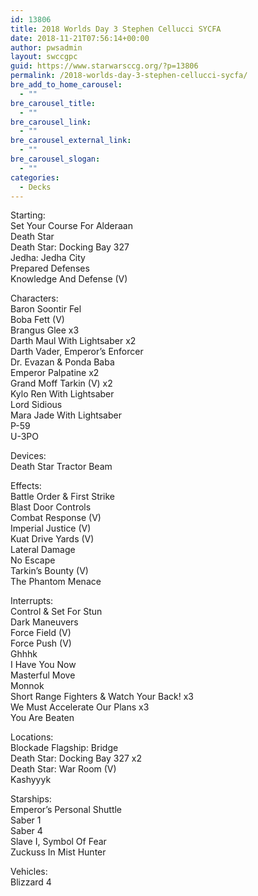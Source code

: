 ```yaml
---
id: 13806
title: 2018 Worlds Day 3 Stephen Cellucci SYCFA
date: 2018-11-21T07:56:14+00:00
author: pwsadmin
layout: swccgpc
guid: https://www.starwarsccg.org/?p=13806
permalink: /2018-worlds-day-3-stephen-cellucci-sycfa/
bre_add_to_home_carousel:
  - ""
bre_carousel_title:
  - ""
bre_carousel_link:
  - ""
bre_carousel_external_link:
  - ""
bre_carousel_slogan:
  - ""
categories:
  - Decks
---
```

Starting:  
Set Your Course For Alderaan  
Death Star  
Death Star: Docking Bay 327  
Jedha: Jedha City  
Prepared Defenses  
Knowledge And Defense (V)

Characters:  
Baron Soontir Fel  
Boba Fett (V)  
Brangus Glee x3  
Darth Maul With Lightsaber x2  
Darth Vader, Emperor&#8217;s Enforcer  
Dr. Evazan & Ponda Baba  
Emperor Palpatine x2  
Grand Moff Tarkin (V) x2  
Kylo Ren With Lightsaber  
Lord Sidious  
Mara Jade With Lightsaber  
P-59  
U-3PO

Devices:  
Death Star Tractor Beam

Effects:  
Battle Order & First Strike  
Blast Door Controls  
Combat Response (V)  
Imperial Justice (V)  
Kuat Drive Yards (V)  
Lateral Damage  
No Escape  
Tarkin&#8217;s Bounty (V)  
The Phantom Menace

Interrupts:  
Control & Set For Stun  
Dark Maneuvers  
Force Field (V)  
Force Push (V)  
Ghhhk  
I Have You Now  
Masterful Move  
Monnok  
Short Range Fighters & Watch Your Back! x3  
We Must Accelerate Our Plans x3  
You Are Beaten

Locations:  
Blockade Flagship: Bridge  
Death Star: Docking Bay 327 x2  
Death Star: War Room (V)  
Kashyyyk

Starships:  
Emperor&#8217;s Personal Shuttle  
Saber 1  
Saber 4  
Slave I, Symbol Of Fear  
Zuckuss In Mist Hunter

Vehicles:  
Blizzard 4